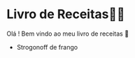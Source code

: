 # Livro de Receitas:man_cook:



Olá ! Bem vindo ao meu livro de receitas :wave:

- Strogonoff de frango
